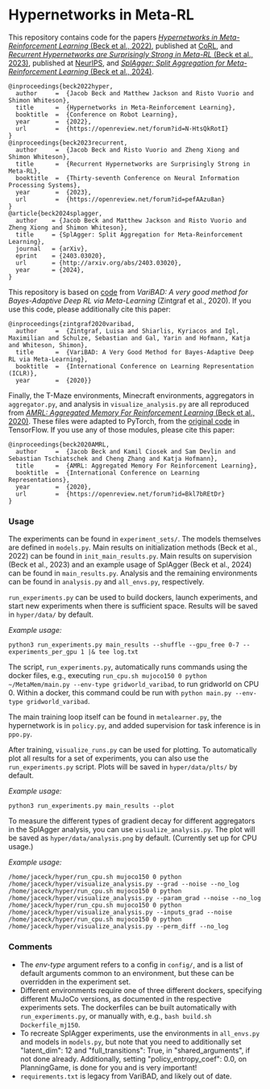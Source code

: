 # Hypernetworks in Meta-RL

This repository contains code for the papers [*Hypernetworks in Meta-Reinforcement Learning* (Beck et al., 2022)](https://arxiv.org/abs/2210.11348), published at [CoRL](https://proceedings.mlr.press/v205/beck23a.html), and [*Recurrent Hypernetworks are Surprisingly Strong in Meta-RL* (Beck et al., 2023)](https://arxiv.org/abs/2309.14970), published at [NeurIPS](https://neurips.cc/virtual/2023/poster/70399), and [*SplAgger: Split Aggregation for Meta-Reinforcement Learning* (Beck et al., 2024)](https://arxiv.org/abs/2403.03020).

```
@inproceedings{beck2022hyper,
  author     =  {Jacob Beck and Matthew Jackson and Risto Vuorio and Shimon Whiteson},
  title      =  {Hypernetworks in Meta-Reinforcement Learning},
  booktitle  =  {Conference on Robot Learning},
  year       =  {2022},
  url        =  {https://openreview.net/forum?id=N-HtsQkRotI}
}
@inproceedings{beck2023recurrent,
  author     =  {Jacob Beck and Risto Vuorio and Zheng Xiong and Shimon Whiteson},
  title      =  {Recurrent Hypernetworks are Surprisingly Strong in Meta-RL},
  booktitle  =  {Thirty-seventh Conference on Neural Information Processing Systems},
  year       =  {2023},
  url        =  {https://openreview.net/forum?id=pefAAzu8an}
}
@article{beck2024splagger,
  author    = {Jacob Beck and Matthew Jackson and Risto Vuorio and Zheng Xiong and Shimon Whiteson},
  title     = {SplAgger: Split Aggregation for Meta-Reinforcement Learning},
  journal   = {arXiv},
  eprint    = {2403.03020},
  url       = {http://arxiv.org/abs/2403.03020},
  year      = {2024},
}
```

This repository is based on [code](https://github.com/lmzintgraf/varibad) from *VariBAD: A very good method for Bayes-Adaptive Deep RL via Meta-Learning* (Zintgraf et al., 2020). If you use this code, please additionally cite this paper:

```
@inproceedings{zintgraf2020varibad,
  author     =  {Zintgraf, Luisa and Shiarlis, Kyriacos and Igl, Maximilian and Schulze, Sebastian and Gal, Yarin and Hofmann, Katja and Whiteson, Shimon},
  title      =  {VariBAD: A Very Good Method for Bayes-Adaptive Deep RL via Meta-Learning},
  booktitle  =  {International Conference on Learning Representation (ICLR)},
  year       =  {2020}}
```

Finally, the T-Maze environments, Minecraft environments, aggregators in `aggregator.py`, and analysis in `visualize_analysis.py` are all reproduced from [*AMRL: Aggregated Memory For Reinforcement Learning* (Beck et al., 2020)](https://iclr.cc/virtual_2020/poster_Bkl7bREtDr.html). These files were adapted to PyTorch, from the [original code](https://github.com/jacooba/AMRL-ICLR2020) in TensorFlow. If you use any of those modules, please cite this paper:

```
@inproceedings{beck2020AMRL,
  author     =  {Jacob Beck and Kamil Ciosek and Sam Devlin and Sebastian Tschiatschek and Cheng Zhang and Katja Hofmann},
  title      =  {AMRL: Aggregated Memory For Reinforcement Learning},
  booktitle  =  {International Conference on Learning Representations},
  year       =  {2020},
  url        =  {https://openreview.net/forum?id=Bkl7bREtDr}
}
```

### Usage

The experiments can be found in `experiment_sets/`. The models themselves are defined in `models.py`. Main results on initialization methods (Beck et al., 2022) can be found in `init_main_results.py`. Main results on supervision (Beck et al., 2023) and an example usage of SplAgger (Beck et al., 2024) can be found in `main_results.py`. Analysis and the remaining environments can be found in `analysis.py` and `all_envs.py`, respectively.

`run_experiments.py` can be used to build dockers, launch experiments, and start new experiments when there is sufficient space. Results will be saved in `hyper/data/` by default.

*Example usage:*
```
python3 run_experiments.py main_results --shuffle --gpu_free 0-7 --experiments_per_gpu 1 |& tee log.txt
```

The script, `run_experiments.py`, automatically runs commands using the docker files, e.g., executing `run_cpu.sh mujoco150 0 python ~/MetaMem/main.py --env-type gridworld_varibad`, to run gridworld on CPU 0. Within a docker, this command could be run with `python main.py --env-type gridworld_varibad`. 

The main training loop itself can be found in `metalearner.py`, the hypernetwork is in `policy.py`, and added supervision for task inference is in `ppo.py`.

After training, `visualize_runs.py` can be used for plotting. To automatically plot all results for a set of experiments, you can also use the `run_experiments.py` script. Plots will be saved in `hyper/data/plts/` by default.

*Example usage:*
```
python3 run_experiments.py main_results --plot
```

To measure the different types of gradient decay for different aggregators in the SplAgger analysis, you can use `visualize_analysis.py`. The plot will be saved as `hyper/data/analysis.png` by default. (Currently set up for CPU usage.)

*Example usage:*
```
/home/jaceck/hyper/run_cpu.sh mujoco150 0 python /home/jaceck/hyper/visualize_analysis.py --grad --noise --no_log
/home/jaceck/hyper/run_cpu.sh mujoco150 0 python /home/jaceck/hyper/visualize_analysis.py --param_grad --noise --no_log
/home/jaceck/hyper/run_cpu.sh mujoco150 0 python /home/jaceck/hyper/visualize_analysis.py --inputs_grad --noise
/home/jaceck/hyper/run_cpu.sh mujoco150 0 python /home/jaceck/hyper/visualize_analysis.py --perm_diff --no_log
```

### Comments

- The *env-type* argument refers to a config in `config/`, and is a list of default arguments common to an environment, but these can be overridden in the experiment set.
- Different environments require one of three different dockers, specifying different MuJoCo versions, as documented in the respective experiments sets.
The dockerfiles can be built automatically with `run_experiments.py`, or manually with, e.g., `bash build.sh Dockerfile_mj150`.
- To recreate SplAgger experiments, use the environments in `all_envs.py` and models in `models.py`, but note that you need to additionally set "latent_dim": 12 and "full_transitions": True, in "shared_arguments", if not done already. Additionally, setting "policy_entropy_coef": 0.0, on PlanningGame, is done for you and is very important!
- `requirements.txt` is legacy from VariBAD, and likely out of date.